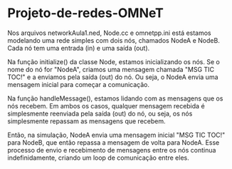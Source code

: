 # Projeto-de-redes-OMNeT

Nos arquivos networkAula1.ned, Node.cc e omnetpp.ini está estamos modelando uma rede simples com dois nós, chamados NodeA e NodeB. Cada nó tem uma entrada (in) e uma saída (out).

Na função initialize() da classe Node, estamos inicializando os nós. Se o nome do nó for "NodeA", criamos uma mensagem chamada "MSG TIC TOC!" e a enviamos pela saída (out) do nó. Ou seja, o NodeA envia uma mensagem inicial para começar a comunicação.

Na função handleMessage(), estamos lidando com as mensagens que os nós recebem. Em ambos os casos, qualquer mensagem recebida é simplesmente reenviada pela saída (out) do nó, ou seja, os nós simplesmente repassam as mensagens que recebem.

Então, na simulação, NodeA envia uma mensagem inicial "MSG TIC TOC!" para NodeB, que então repassa a mensagem de volta para NodeA. Esse processo de envio e recebimento de mensagens entre os nós continua indefinidamente, criando um loop de comunicação entre eles.
